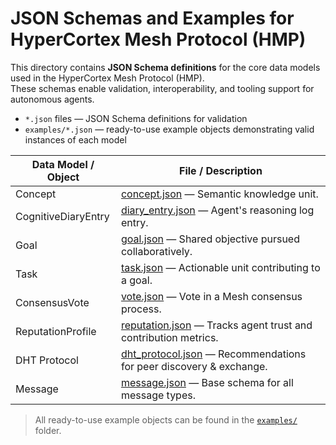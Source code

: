 # JSON Schemas and Examples for HyperCortex Mesh Protocol (HMP)

This directory contains **JSON Schema definitions** for the core data models used in the HyperCortex Mesh Protocol (HMP).  
These schemas enable validation, interoperability, and tooling support for autonomous agents.

- `*.json` files — JSON Schema definitions for validation  
- `examples/*.json` — ready-to-use example objects demonstrating valid instances of each model  

| Data Model / Object        | File / Description                                                                 |
|----------------------------|-----------------------------------------------------------------------------------|
| Concept                    | [concept.json](concept.json) — Semantic knowledge unit. |
| CognitiveDiaryEntry        | [diary_entry.json](diary_entry.json) — Agent's reasoning log entry. |
| Goal                       | [goal.json](goal.json) — Shared objective pursued collaboratively. |
| Task                       | [task.json](task.json) — Actionable unit contributing to a goal. |
| ConsensusVote              | [vote.json](vote.json) — Vote in a Mesh consensus process. |
| ReputationProfile          | [reputation.json](reputation.json) — Tracks agent trust and contribution metrics. |
| DHT Protocol               | [dht_protocol.json](dht_protocol.json) — Recommendations for peer discovery & exchange. |
| Message                     | [message.json](message.json) — Base schema for all message types. |

> All ready-to-use example objects can be found in the [`examples/`](examples/) folder.